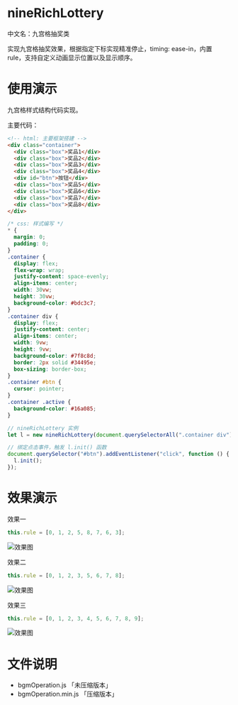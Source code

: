 # nineRichLottery

中文名：九宫格抽奖类

实现九宫格抽奖效果，根据指定下标实现精准停止，timing: ease-in，内置 rule，支持自定义动画显示位置以及显示顺序。

# 使用演示

九宫格样式结构代码实现。

主要代码：

```html
<!-- html: 主要框架搭建 -->
<div class="container">
  <div class="box">奖品1</div>
  <div class="box">奖品2</div>
  <div class="box">奖品3</div>
  <div class="box">奖品4</div>
  <div id="btn">按钮</div>
  <div class="box">奖品5</div>
  <div class="box">奖品6</div>
  <div class="box">奖品7</div>
  <div class="box">奖品8</div>
</div>
```

```css
/* css: 样式编写 */
* {
  margin: 0;
  padding: 0;
}
.container {
  display: flex;
  flex-wrap: wrap;
  justify-content: space-evenly;
  align-items: center;
  width: 30vw;
  height: 30vw;
  background-color: #bdc3c7;
}
.container div {
  display: flex;
  justify-content: center;
  align-items: center;
  width: 9vw;
  height: 9vw;
  background-color: #7f8c8d;
  border: 2px solid #34495e;
  box-sizing: border-box;
}
.container #btn {
  cursor: pointer;
}
.container .active {
  background-color: #16a085;
}
```

```js
// nineRichLottery 实例
let l = new nineRichLottery(document.querySelectorAll(".container div"), 0);

// 绑定点击事件，触发 l.init() 函数
document.querySelector("#btn").addEventListener("click", function () {
  l.init();
});
```

# 效果演示

效果一

```javascript
this.rule = [0, 1, 2, 5, 8, 7, 6, 3];
```

![效果图](https://github.com/JhouXu/tool-class/tree/main/nineRichLottery/images/rendering1.gif)

效果二

```javascript
this.rule = [0, 1, 2, 3, 5, 6, 7, 8];
```

![效果图](https://github.com/JhouXu/tool-class/tree/main/nineRichLottery/images/rendering2.gif)

效果三

```javascript
this.rule = [0, 1, 2, 3, 4, 5, 6, 7, 8, 9];
```

![效果图](https://github.com/JhouXu/tool-class/tree/main/nineRichLottery/images/rendering3.gif)

# 文件说明

- bgmOperation.js 「未压缩版本」
- bgmOperation.min.js 「压缩版本」
